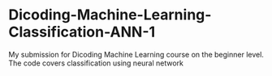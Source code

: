 # Dicoding-Machine-Learning-Classification-ANN-1
My submission for Dicoding Machine Learning course on the beginner level. The code covers classification using neural network
